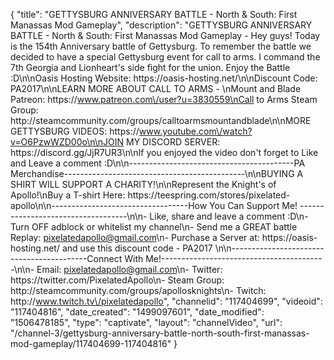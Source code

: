 {
    "title": "GETTYSBURG ANNIVERSARY BATTLE - North & South: First Manassas Mod Gameplay",
    "description": "GETTYSBURG ANNIVERSARY BATTLE - North & South: First Manassas Mod Gameplay - Hey guys!  Today is the 154th Anniversary battle of Gettysburg. To remember the battle we decided to have a special Gettysburg event for call to arms.  I command the 7th Georgia and Lionheart's side fight for the union.  Enjoy the Battle :D\n\nOasis Hosting Website: https:\/\/oasis-hosting.net\/\n\nDiscount Code: PA2017\n\nLEARN MORE ABOUT CALL TO ARMS - \nMount and Blade Patreon: https:\/\/www.patreon.com\/user?u=3830559\nCall to Arms Steam Group: http:\/\/steamcommunity.com\/groups\/calltoarmsmountandblade\n\nMORE GETTYSBURG VIDEOS: https:\/\/www.youtube.com\/watch?v=O6PzwWZD00o\n\nJOIN MY DISCORD SERVER: https:\/\/discord.gg\/JjR7UR3\n\nIf you enjoyed the video don't forget to Like and Leave a comment :D\n\n-----------------------------------------PA Merchandise---------------------------------------------\n\nBUYING A SHIRT WILL SUPPORT A CHARITY!\n\nRepresent the Knight's of Apollo!\nBuy a T-shirt Here: https:\/\/teespring.com\/stores\/pixelated-apollo\n\n----------------------------------How You Can Support Me! -----------------------------------\n\n- Like, share and leave a comment :D\n- Turn OFF adblock or whitelist my channel\n- Send me a GREAT battle Replay: pixelatedapollo@gmail.com\n- Purchase a Server at: https:\/\/oasis-hosting.net\/ and use this discount code - PA2017 \n\n------------------------------------------Connect With Me!-----------------------------------------\n\n- Email: pixelatedapollo@gmail.com\n- Twitter: https:\/\/twitter.com\/PixelatedApollo\n- Steam Group:  http:\/\/steamcommunity.com\/groups\/apollosknights\n- Twitch: http:\/\/www.twitch.tv\/pixelatedapollo",
    "channelid": "117404699",
    "videoid": "117404816",
    "date_created": "1499097601",
    "date_modified": "1506478185",
    "type": "captivate",
    "layout": "channelVideo",
    "url": "\/channel-3\/gettysburg-anniversary-battle-north-south-first-manassas-mod-gameplay\/117404699-117404816"
}